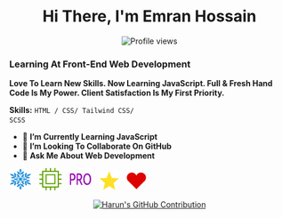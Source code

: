 <h1 align="center">Hi There, I'm Emran Hossain</h1>

<div align="center">

![Profile views](https://komarev.com/ghpvc/?username=noob-hablu&color=red)


</div>

<h3>Learning At Front-End Web Development</h3>

<strong>Love To Learn New Skills. Now Learning JavaScript. Full & Fresh Hand Code Is My Power. Client Satisfaction Is My First Priority.</strong>

<strong>Skills:</strong> <code>HTML / CSS/ Tailwind CSS/ SCSS</code>
- 🌱 <strong>I’m Currently Learning JavaScript</strong> 
- 👯 <strong>I’m Looking To Collaborate On GitHub</strong>
- 💬 <strong>Ask Me About Web Development</strong>
  
<a href='https://archiveprogram.github.com/'><img src='https://raw.githubusercontent.com/acervenky/animated-github-badges/master/assets/acbadge.gif' width='40' height='40'></a> <a href='https://docs.github.com/en/developers'><img src='https://raw.githubusercontent.com/acervenky/animated-github-badges/master/assets/devbadge.gif' width='40' height='40'></a> <a href='https://github.com/pricing'><img src='https://raw.githubusercontent.com/acervenky/animated-github-badges/master/assets/pro.gif' width='40' height='40'></a> <a href='https://stars.github.com/'><img src='https://raw.githubusercontent.com/acervenky/animated-github-badges/master/assets/starbadge.gif' width='35' height='35'></a> <a href='https://docs.github.com/en/github/supporting-the-open-source-community-with-github-sponsors'><img src='https://raw.githubusercontent.com/acervenky/animated-github-badges/master/assets/sponsorbadge.gif' width='35' height='35'></a><p align="center">
  <a href="https://github.com/emrantlp">
    <img src="https://github-profile-summary-cards.vercel.app/api/cards/profile-details?username=emrantlp&theme=radical" alt="Harun's GitHub Contribution"/>
  </a>
</p>
